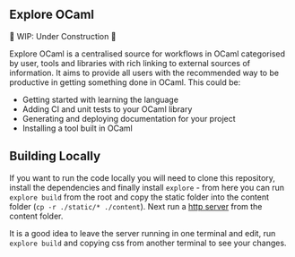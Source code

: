 Explore OCaml 
-------------

🚧 WIP: Under Construction 🚧

Explore OCaml is a centralised source for workflows in OCaml categorised by user, tools and libraries with rich linking to external sources of information. It aims to provide all users with the recommended way to be productive in getting something done in OCaml. This could be:

 - Getting started with learning the language
 - Adding CI and unit tests to your OCaml library 
 - Generating and deploying documentation for your project
 - Installing a tool built in OCaml

## Building Locally

If you want to run the code locally you will need to clone this repository, install the dependencies and finally install `explore` - from here you can run `explore build` from the root and copy the static folder into the content folder (`cp -r ./static/* ./content`). Next run a [http server](https://developer.mozilla.org/en-US/docs/Learn/Common_questions/set_up_a_local_testing_server#Running_a_simple_local_HTTP_server) from the content folder. 

It is a good idea to leave the server running in one terminal and edit, run `explore build` and copying css from another terminal to see your changes. 